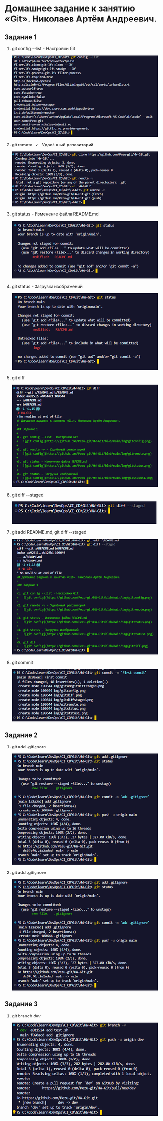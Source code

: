 # Домашнее задание к занятию «Git». Николаев Артём Андреевич.

## Задание 1

1. git config --list - Настройки Git

   ![git config](https://github.com/Pezu-git/HW-Git/blob/main/img/gitconfig.png)

2. git remote -v - Удалённый репозиторий

   ![git config](https://github.com/Pezu-git/HW-Git/blob/main/img/gitremote.png)

3. git status - Изменение файла README.md

   ![git config](https://github.com/Pezu-git/HW-Git/blob/main/img/gitstatus.png)

4. git status - Загрузка изображений

   ![git config](https://github.com/Pezu-git/HW-Git/blob/main/img/gitstatus1.png)

5. git diff

   ![git config](https://github.com/Pezu-git/HW-Git/blob/main/img/gitdiff.png)

6. git diff --staged

   ![git config](https://github.com/Pezu-git/HW-Git/blob/main/img/gitdiffstaged.png)

7. git add README.md, git diff --staged

   ![git config](https://github.com/Pezu-git/HW-Git/blob/main/img/gitaddgitdiffstaged.png)

8. git commit

   ![git config](https://github.com/Pezu-git/HW-Git/blob/main/img/gitcommit.png)

## Задание 2

1. git add .gitignore

   ![git config](https://github.com/Pezu-git/HW-Git/blob/main/img/addgitignore.png)

2. git add .gitignore

   ![git config](https://github.com/Pezu-git/HW-Git/blob/main/img/addgitignore.png)

## Задание 3

1. git branch dev

   ![git config](https://github.com/Pezu-git/HW-Git/blob/main/img/gitbranchdev.png)
